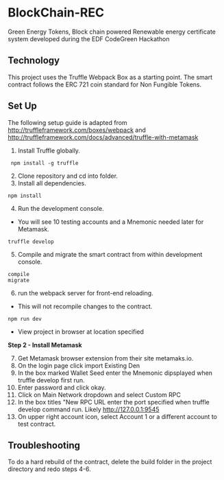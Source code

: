 # BlockChain-REC
Green Energy Tokens, Block chain powered Renewable energy certificate system developed during the EDF CodeGreen Hackathon

## Technology
This project uses the Truffle Webpack Box as a starting point. The smart contract follows the ERC 721 coin standard for Non Fungible Tokens.  

## Set Up 

The following setup guide is adapted from http://truffleframework.com/boxes/webpack and http://truffleframework.com/docs/advanced/truffle-with-metamask
1. Install Truffle globally. 

```
 npm install -g truffle
```
2. Clone repository and cd into folder.
3. Install all dependencies.
```
npm install
```
4. Run the development console.
* You will see 10 testing accounts and a Mnemonic needed later for Metamask. 
```
truffle develop
```
5. Compile and migrate the smart contract from within development console.
```
compile
migrate
```
6. run the webpack server for front-end reloading. 
* This will not recompile changes to the contract.
```
npm run dev 
```
* View project in browser at location specified

**Step 2 - Install Metamask**

7. Get Metamask browser extension from their site metamaks.io.
8. On the login page click import Existing Den 
9. In the box marked Wallet Seed enter the Mnemonic dipsplayed when truffle develop first run. 
10. Enter password and click okay. 
11. Click on Main Network dropdown and select Custom RPC
12. In the box titles "New RPC URL enter the port specified when truffle develop command run. Likely http://127.0.0.1:9545
13. On upper right account icon, select Account 1 or a different account to test contract.

## Troubleshooting ## 
To do a hard rebuild of the contract, delete the build folder in the project directory and redo steps 4-6. 
